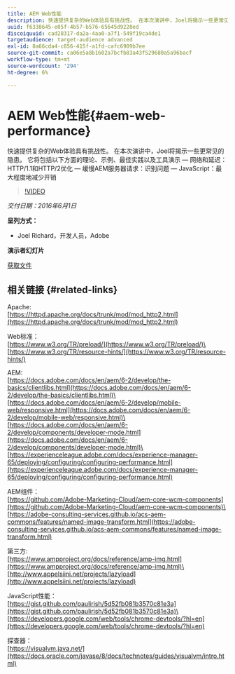 ```yaml
---
title: AEM Web性能
description: 快速提供复杂的Web体验具有挑战性。 在本次演讲中，Joel将揭示一些更常见的隐患。 其中包括理论、示例、最佳实践以及工具演示。
uuid: f6338645-e05f-4b57-b576-65645d9220ed
discoiquuid: cad28317-da2a-4aa0-a7f1-549f19ca4de1
targetaudience: target-audience advanced
exl-id: 8a66cda4-c856-415f-a1fd-cafc6909b7ee
source-git-commit: ca06e5a8b1602a7bcfb83a43f529680a5a96bacf
workflow-type: tm+mt
source-wordcount: '294'
ht-degree: 6%

---
```


# AEM Web性能{#aem-web-performance}

快速提供复杂的Web体验具有挑战性。 在本次演讲中，Joel将揭示一些更常见的隐患。 它将包括以下方面的理论、示例、最佳实践以及工具演示 — 网络和延迟：HTTP/1.1和HTTP/2优化 — 缓慢AEM服务器请求：识别问题 — JavaScript：最大程度地减少开销

>[!VIDEO](https://video.tv.adobe.com/v/19296/?quality=9)

*交付日期：2016年6月1日*

**呈列方式：**

* Joel Richard，开发人员，Adobe

**演示者幻灯片**

[获取文件](assets/aem-gems-060116-web-performance.pdf)

## 相关链接 {#related-links}

Apache:\
[https://httpd.apache.org/docs/trunk/mod/mod_http2.html](https://httpd.apache.org/docs/trunk/mod/mod_http2.html)

Web标准：\
[https://www.w3.org/TR/preload/](https://www.w3.org/TR/preload/)\
[https://www.w3.org/TR/resource-hints/](https://www.w3.org/TR/resource-hints/)

AEM:\
[https://docs.adobe.com/docs/en/aem/6-2/develop/the-basics/clientlibs.html](https://docs.adobe.com/docs/en/aem/6-2/develop/the-basics/clientlibs.html)\
[https://docs.adobe.com/docs/en/aem/6-2/develop/mobile-web/responsive.html](https://docs.adobe.com/docs/en/aem/6-2/develop/mobile-web/responsive.html)\
[https://docs.adobe.com/docs/en/aem/6-2/develop/components/developer-mode.html](https://docs.adobe.com/docs/en/aem/6-2/develop/components/developer-mode.html)\
[https://experienceleague.adobe.com/docs/experience-manager-65/deploying/configuring/configuring-performance.html](https://experienceleague.adobe.com/docs/experience-manager-65/deploying/configuring/configuring-performance.html)

AEM组件：\
[https://github.com/Adobe-Marketing-Cloud/aem-core-wcm-components](https://github.com/Adobe-Marketing-Cloud/aem-core-wcm-components)\
[https://adobe-consulting-services.github.io/acs-aem-commons/features/named-image-transform.html](https://adobe-consulting-services.github.io/acs-aem-commons/features/named-image-transform.html)

第三方:\
[https://www.ampproject.org/docs/reference/amp-img.html](https://www.ampproject.org/docs/reference/amp-img.html)\
[http://www.appelsiini.net/projects/lazyload](http://www.appelsiini.net/projects/lazyload)

JavaScript性能：\
[https://gist.github.com/paulirish/5d52fb081b3570c81e3a](https://gist.github.com/paulirish/5d52fb081b3570c81e3a)\
[https://developers.google.com/web/tools/chrome-devtools/?hl=en](https://developers.google.com/web/tools/chrome-devtools/?hl=en)

探查器：\
[https://visualvm.java.net/](https://docs.oracle.com/javase/8/docs/technotes/guides/visualvm/intro.html)

<!--
[Get back to the Overview](https://helpx.adobe.com/experience-manager/kt/eseminars/gems/aem-index.html)
-->
